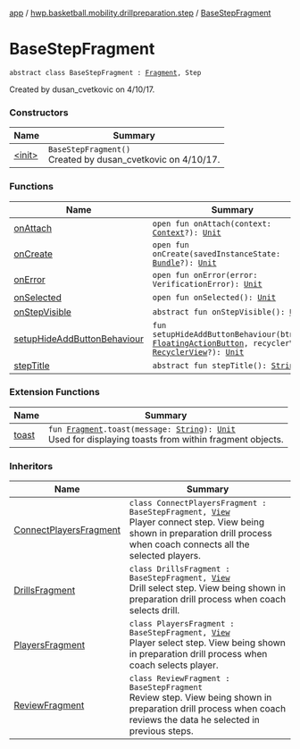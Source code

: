 [app](../../index.md) / [hwp.basketball.mobility.drillpreparation.step](../index.md) / [BaseStepFragment](.)

# BaseStepFragment

`abstract class BaseStepFragment : `[`Fragment`](https://developer.android.com/reference/android/support/v4/app/Fragment.html)`, Step`

Created by dusan_cvetkovic on 4/10/17.

### Constructors

| Name | Summary |
|---|---|
| [&lt;init&gt;](-init-.md) | `BaseStepFragment()`<br>Created by dusan_cvetkovic on 4/10/17. |

### Functions

| Name | Summary |
|---|---|
| [onAttach](on-attach.md) | `open fun onAttach(context: `[`Context`](https://developer.android.com/reference/android/content/Context.html)`?): `[`Unit`](https://kotlinlang.org/api/latest/jvm/stdlib/kotlin/-unit/index.html) |
| [onCreate](on-create.md) | `open fun onCreate(savedInstanceState: `[`Bundle`](https://developer.android.com/reference/android/os/Bundle.html)`?): `[`Unit`](https://kotlinlang.org/api/latest/jvm/stdlib/kotlin/-unit/index.html) |
| [onError](on-error.md) | `open fun onError(error: VerificationError): `[`Unit`](https://kotlinlang.org/api/latest/jvm/stdlib/kotlin/-unit/index.html) |
| [onSelected](on-selected.md) | `open fun onSelected(): `[`Unit`](https://kotlinlang.org/api/latest/jvm/stdlib/kotlin/-unit/index.html) |
| [onStepVisible](on-step-visible.md) | `abstract fun onStepVisible(): `[`Unit`](https://kotlinlang.org/api/latest/jvm/stdlib/kotlin/-unit/index.html) |
| [setupHideAddButtonBehaviour](setup-hide-add-button-behaviour.md) | `fun setupHideAddButtonBehaviour(btnAdd: `[`FloatingActionButton`](https://developer.android.com/reference/android/support/design/widget/FloatingActionButton.html)`, recyclerView: `[`RecyclerView`](https://developer.android.com/reference/android/support/v7/widget/RecyclerView.html)`?): `[`Unit`](https://kotlinlang.org/api/latest/jvm/stdlib/kotlin/-unit/index.html) |
| [stepTitle](step-title.md) | `abstract fun stepTitle(): `[`String`](https://kotlinlang.org/api/latest/jvm/stdlib/kotlin/-string/index.html) |

### Extension Functions

| Name | Summary |
|---|---|
| [toast](../../hwp.basketball.mobility.util/android.support.v4.app.-fragment/toast.md) | `fun `[`Fragment`](https://developer.android.com/reference/android/support/v4/app/Fragment.html)`.toast(message: `[`String`](https://kotlinlang.org/api/latest/jvm/stdlib/kotlin/-string/index.html)`): `[`Unit`](https://kotlinlang.org/api/latest/jvm/stdlib/kotlin/-unit/index.html)<br>Used for displaying toasts from within fragment objects. |

### Inheritors

| Name | Summary |
|---|---|
| [ConnectPlayersFragment](../../hwp.basketball.mobility.drillpreparation.step.connectplayers/-connect-players-fragment/index.md) | `class ConnectPlayersFragment : BaseStepFragment, `[`View`](../../hwp.basketball.mobility.drillpreparation.step.connectplayers/-connect-players-contract/-view/index.md)<br>Player connect step. View being shown in preparation drill process when coach connects all the selected players. |
| [DrillsFragment](../../hwp.basketball.mobility.drillpreparation.step.selectdrill/-drills-fragment/index.md) | `class DrillsFragment : BaseStepFragment, `[`View`](../../hwp.basketball.mobility.drillpreparation.step.selectdrill/-drills-contract/-view/index.md)<br>Drill select step. View being shown in preparation drill process when coach selects drill. |
| [PlayersFragment](../../hwp.basketball.mobility.drillpreparation.step.selectplayers/-players-fragment/index.md) | `class PlayersFragment : BaseStepFragment, `[`View`](../../hwp.basketball.mobility.drillpreparation.step.selectplayers/-players-contract/-view/index.md)<br>Player select step. View being shown in preparation drill process when coach selects player. |
| [ReviewFragment](../../hwp.basketball.mobility.drillpreparation.step.review/-review-fragment/index.md) | `class ReviewFragment : BaseStepFragment`<br>Review step. View being shown in preparation drill process when coach reviews the data he selected in previous steps. |
